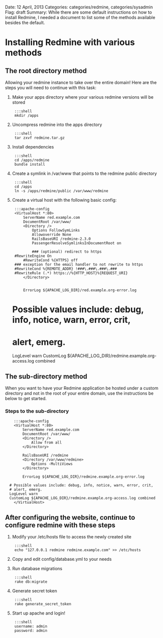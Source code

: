 Date: 12 April, 2013
Categories: categories/redmine, categories/sysadmin
Flag: draft
Summary: While there are some default instructions on how to install Redmine, I needed a document to list some of the methods available besides the default.

# Installing Redmine with various methods

## The root directory method

Allowing your redmine instance to take over the entire domain! Here are the steps you will need to continue with this task:



1. Make your apps directory where your various redmine versions will be stored

		:::shell
		mkdir /apps

1. Uncompress redmine into the apps directory

	    :::shell
	    tar zxvf redmine.tar.gz

1. Install dependencies

		:::shell
		cd /apps/redmine
		bundle install

1. Create a symlink in /var/www that points to the redmine public directory

		:::shell
		cd /apps
		ln -s /apps/redmine/public /var/www/redmine

1. Create a virtual host with the following basic config:

		:::apache-config
		<VirtualHost *:80>
			ServerName red.example.com
			DocumentRoot /var/www/
			<Directory />
				Options FollowSymLinks
				Allowoverride None
				RailsBaseURI /redmine-2.3.0
				PassengerResolveSymlinksInDocumentRoot on

				### (optional) redirect to https
        #RewriteEngine On
     		#RewriteCond %{HTTPS} off
      	### exception for the email handler to not rewrite to https
      	#RewriteCond %{REMOTE_ADDR} !###\.###\.###\.###
      	#RewriteRule (.*) https://%{HTTP_HOST}%{REQUEST_URI}
			</Directory>


			ErrorLog ${APACHE_LOG_DIR}/red.example.org-error.log

      # Possible values include: debug, info, notice, warn, error, crit,
      # alert, emerg.
      LogLevel warn
      CustomLog ${APACHE_LOG_DIR}/redmine.example.org-access.log combined
		</VirtualHost>


## The sub-directory method

When you want to have your Redmine application be hosted under a custom directory and not in the root of your entire domain, use the instructions be below to get started.

### Steps to the sub-directory

		:::apache-config
		<VirtualHost *:80>
			ServerName red.example.com
			DocumentRoot /var/www/
			<Directory />
				Allow from all
			</Directory>
			
			RailsBaseURI /redmine
			<Directory /var/www/redmine>
				Options -MultiViews
			</Directory>

			ErrorLog ${APACHE_LOG_DIR}/redmine.example.org-error.log

      # Possible values include: debug, info, notice, warn, error, crit,
      # alert, emerg.
      LogLevel warn
      CustomLog ${APACHE_LOG_DIR}/redmine.example.org-access.log combined
		</VirtualHost>




## After configuring the website, continue to configure redmine with these steps

1. Modify your /etc/hosts file to access the newly created site

		:::shell
		echo "127.0.0.1 redmine redmine.example.com" >> /etc/hosts

1. Copy and edit config/database.yml to your needs

1. Run database migrations

		:::shell
		rake db:migrate

1. Generate secret token

		:::shell
		rake generate_secret_token

1. Start up apache and login!

		:::shell
		username: admin
		password: admin


